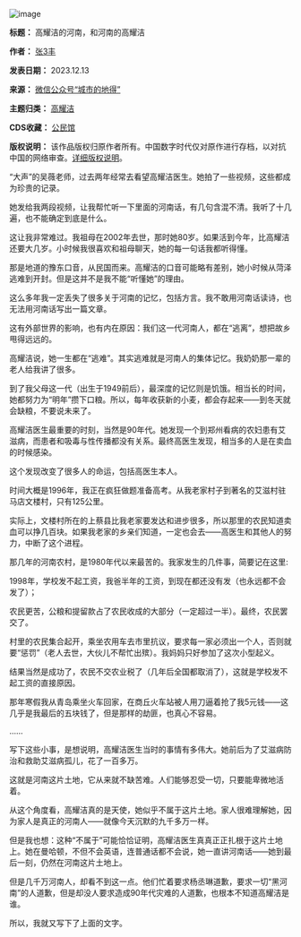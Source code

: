 ![image](https://chinadigitaltimes.net/chinese/files/2023/12/post-703184-657a8f4525ca8.)




**标题：** 高耀洁的河南，和河南的高耀洁  

**作者：** [张3丰](https://chinadigitaltimes.net/space/城市的地得)  

**发表日期：** 2023.12.13  

**来源：** [微信公众号“城市的地得”](https://mp.weixin.qq.com/s/t18qXdYn0mVRASAmGDvWQw)  

**主题归类：** [高耀洁](https://chinadigitaltimes.net/space/高耀洁)  

**CDS收藏：** [公民馆](https://chinadigitaltimes.net/space/%E5%85%AC%E6%B0%91%E9%A6%86)  

**版权说明：** 该作品版权归原作者所有。中国数字时代仅对原作进行存档，以对抗中国的网络审查。[详细版权说明](https://chinadigitaltimes.net/chinese/copyright)。


“大声”的吴薇老师，过去两年经常去看望高耀洁医生。她拍了一些视频，这些都成为珍贵的记录。


她发给我两段视频，让我帮忙听一下里面的河南话，有几句含混不清。我听了十几遍，也不能确定到底是什么。


这让我非常难过。我祖母在2002年去世，那时她80岁。如果活到今年，比高耀洁还要大几岁。小时候我很喜欢和祖母聊天，她的每一句话我都听得懂。


那是地道的豫东口音，从民国而来。高耀洁的口音可能略有差别，她小时候从菏泽逃难到开封。但是这并不是我不能“听懂她”的理由。


这么多年我一定丢失了很多关于河南的记忆，包括方言。我不敢用河南话读诗，也无法用河南话写出一篇文章。


这有外部世界的影响，也有内在原因：我们这一代河南人，都在“逃离”，想把故乡甩得远远的。


高耀洁说，她一生都在“逃难”。其实逃难就是河南人的集体记忆。我奶奶那一辈的老人给我讲了很多。


到了我父母这一代（出生于1949前后），最深度的记忆则是饥饿。相当长的时间，她都努力为“明年”攒下口粮。所以，每年收获新的小麦，都会存起来——到冬天就会缺粮，不要说未来了。


高耀洁医生最重要的时刻，当然是90年代。她发现一个到郑州看病的农妇患有艾滋病，而患者和吸毒与性传播都没有关系。最终高医生发现，相当多的人是在卖血的时候感染。


这个发现改变了很多人的命运，包括高医生本人。


时间大概是1996年，我正在疯狂做题准备高考。从我老家村子到著名的艾滋村驻马店文楼村，只有125公里。


实际上，文楼村所在的上蔡县比我老家要发达和进步很多，所以那里的农民知道卖血可以挣几百块。如果我老家的乡亲们知道，一定也会去——高医生和其他人的努力，中断了这个进程。


那几年的河南农村，是1980年代以来最苦的。我家发生的几件事，简要记在这里:


1998年，学校发不起工资，我爸半年的工资，到现在都还没有发（也永远都不会发了）；


农民更苦，公粮和提留款占了农民收成的大部分（一定超过一半）。最终，农民罢交了。


村里的农民集合起开，乘坐农用车去市里抗议，要求每一家必须出一个人，否则就要“惩罚”（老人去世，大伙儿不帮忙出殡）。我妈妈只好参加了这次小型起义。


结果当然是成功了，农民不交农业税了（几年后全国都取消了），这就是学校发不起工资的直接原因。


那年寒假我从青岛乘坐火车回家，在商丘火车站被人用刀逼着抢了我5元钱——这几乎是我最后的五块钱了，但是那样的劫匪，也真心不容易。


……


写下这些小事，是想说明，高耀洁医生当时的事情有多伟大。她前后为了艾滋病防治和救助艾滋病孤儿，花了一百多万。


这就是河南这片土地，它从来就不缺苦难。人们能够忍受一切，只要能卑微地活着。


从这个角度看，高耀洁真的是天使，她似乎不属于这片土地。家人很难理解她，因为家人是真正的河南人——就像今天沉默的九千多万一样。


但是我也想：这种“不属于”可能恰恰证明，高耀洁医生真真正正扎根于这片土地上。她在曼哈顿，不但不会英语，连普通话都不会说，她一直讲河南话——她到最后一刻，仍然在河南这片土地上。


但是几千万河南人，却看不到这一点。他们忙着要求杨丞琳道歉，要求一切“黑河南”的人道歉，但是却没人要求造成90年代灾难的人道歉，也根本不知道高耀洁是谁。


所以，我就又写下了上面的文字。


